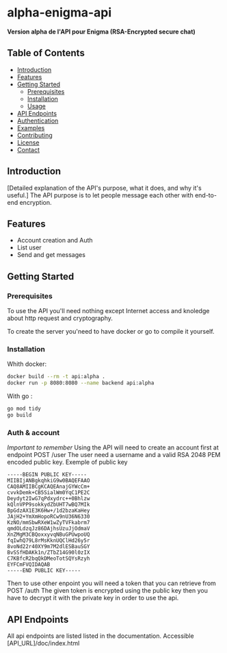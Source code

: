 # alpha-enigma-api


**Version alpha de l'API pour Enigma (RSA-Encrypted secure chat)**

## Table of Contents

- [Introduction](#introduction)
- [Features](#features)
- [Getting Started](#getting-started)
  - [Prerequisites](#prerequisites)
  - [Installation](#installation)
  - [Usage](#usage)
- [API Endpoints](#api-endpoints)
- [Authentication](#authentication)
- [Examples](#examples)
- [Contributing](#contributing)
- [License](#license)
- [Contact](#contact)

## Introduction

[Detailed explanation of the API's purpose, what it does, and why it's useful.]
The API purpose is to let people message each other with end-to-end encryption.


## Features

- Account creation and Auth
- List user
- Send and get messages


## Getting Started

### Prerequisites

To use the API you'll need nothing except Internet access and knoledge about http request and cryptography.

To create the server you'need to have docker or go to compile it yourself.


### Installation

Whith docker:

```bash
docker build --rm -t api:alpha .
docker run -p 8080:8080 --name backend api:alpha
```

With go :

```bash
go mod tidy
go build
```

### Auth & account

*Important to remember*
Using the API will need to create an account first at endpoint POST /user
The user need a username and a valid RSA 2048 PEM encoded public key.
Exemple of public key 
```
-----BEGIN PUBLIC KEY-----
MIIBIjANBgkqhkiG9w0BAQEFAAO
CAQ8AMIIBCgKCAQEAnajGYWcCm+
cvvkDemk+CB5SialWm0YqC1PE2C
Deydyt2IwG7qPdxydrc++0Bhlzw
kQlnVPP9sokkydZbUHT7wBQ7MIk
BpGdzAX1E3K6Hw+/1d2bzaKaHey
JAjH2+YmXmHopoRCw9nU36N6330
KzNO/mmSbwRXeW1wZyTVFkabrm7
qmdOLdzqJz86DAjhsUzuJjOdmaV
XnZMgM3CBQoxxyvqNBuGPUwpoUQ
fqIwhQ79L8rMsKknUQClHd26y5r
8voNd22r40XY9m7M2dlESBauSGY
BvSSfHDAKk1n/ZTbZ14G90l0zIX
C7KBfcR2bqQkDMeoTotSQYsRzyh
EYFCmFVQIDAQAB
-----END PUBLIC KEY-----
```

Then to use other enpoint you will need a token that you can retrieve from POST /auth
The given token is encrypted using the public key then you have to decrypt it with the private key in order to use the api.

## API Endpoints

All api endpoints are listed listed in the documentation.
Accessible [API_URL]/doc/index.html


